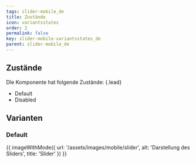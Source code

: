 ```yaml
---
tags: slider-mobile_de
title: Zustände
icon: variantsstates
order: 2
permalink: false  
key: slider-mobile-variantsstates_de
parent: slider-mobile_de
---
```


## Zustände
DIe Komponente hat folgende Zustände: {.lead}
*   Default
*   Disabled

## Varianten
### Default
{{ imageWithMode({
  url: '/assets/images/mobile/slider',
  alt: 'Darstellung des Sliders',
  title: 'Slider'
}) }}